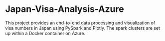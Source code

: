 # Japan-Visa-Analysis-Azure
This project provides an end-to-end data processing and visualization of visa numbers in Japan using PySpark and Plotly. The spark clusters are set up within a Docker container on Azure.
